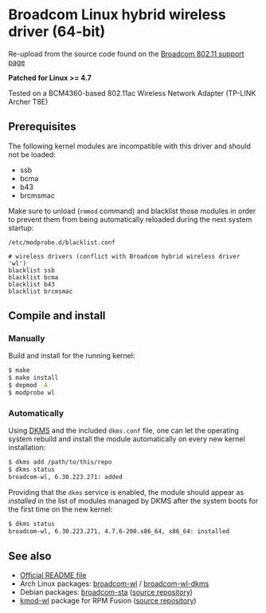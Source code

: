 # Broadcom Linux hybrid wireless driver (64-bit)

Re-upload from the source code found on the [Broadcom 802.11 support page][1]

**Patched for Linux >= 4.7**

Tested on a BCM4360-based 802.11ac Wireless Network Adapter (TP-LINK Archer T8E)

[1]: https://www.broadcom.com/support/802.11

## Prerequisites

The following kernel modules are incompatible with this driver and should not be loaded:
* ssb
* bcma
* b43
* brcmsmac

Make sure to unload (`rmmod` command) and blacklist those modules in order to prevent them from being automatically
reloaded during the next system startup:

`/etc/modprobe.d/blacklist.conf`
```
# wireless drivers (conflict with Broadcom hybrid wireless driver 'wl')
blacklist ssb
blacklist bcma
blacklist b43
blacklist brcmsmac
```

## Compile and install

### Manually

Build and install for the running kernel:

```sh
$ make
$ make install
$ depmod -A
$ modprobe wl
```

### Automatically

Using [DKMS][2] and the included `dkms.conf` file, one can let the operating system rebuild and install the module
automatically on every new kernel installation:

```sh
$ dkms add /path/to/this/repo
$ dkms status
broadcom-wl, 6.30.223.271: added
```

Providing that the `dkms` service is enabled, the module should appear as *installed* in the list of modules managed by
DKMS after the system boots for the first time on the new kernel:

```sh
$ dkms status
broadcom-wl, 6.30.223.271, 4.7.6-200.x86_64, x86_64: installed
```

[2]: http://linux.dell.com/dkms/manpage.html

## See also

* [Official README file][3]
* Arch Linux packages: [broadcom-wl][4] / [broadcom-wl-dkms][5]
* Debian packages: [broadcom-sta][6] ([source repository][7])
* [kmod-wl][8] package for RPM Fusion ([source repository][9])

[3]: https://www.broadcom.com/docs/linux_sta/README_6.30.223.271.txt
[4]: https://aur.archlinux.org/packages/broadcom-wl/
[5]: https://aur.archlinux.org/packages/broadcom-wl-dkms/
[6]: https://packages.debian.org/source/sid/broadcom-sta
[7]: https://gitlab.com/setecastronomy/broadcom-sta/tree/debian
[8]: http://download1.rpmfusion.org/nonfree/fedora/development/rawhide/Everything/x86_64/os/repoview/kmod-wl.html
[9]: https://github.com/rpmfusion/wl-kmod
